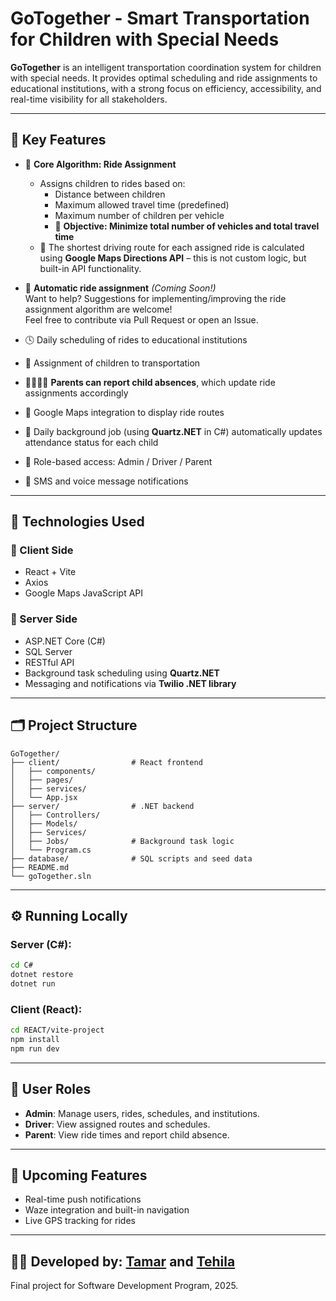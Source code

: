# GoTogether - Smart Transportation for Children with Special Needs

**GoTogether** is an intelligent transportation coordination system for children with special needs. It provides optimal scheduling and ride assignments to educational institutions, with a strong focus on efficiency, accessibility, and real-time visibility for all stakeholders.

---

## 🎯 Key Features

- 🧠 **Core Algorithm: Ride Assignment**
  - Assigns children to rides based on:
    - Distance between children
    - Maximum allowed travel time (predefined)
    - Maximum number of children per vehicle
    - 🎯 **Objective: Minimize total number of vehicles and total travel time**
  - 🚗 The shortest driving route for each assigned ride is calculated using **Google Maps Directions API** – this is not custom logic, but built-in API functionality.

- 📌 **Automatic ride assignment** *(Coming Soon!)*  
  Want to help? Suggestions for implementing/improving the ride assignment algorithm are welcome!  
  Feel free to contribute via Pull Request or open an Issue.

- 🕓 Daily scheduling of rides to educational institutions
- 🚌 Assignment of children to transportation
- 👨‍👩‍👧‍👦 **Parents can report child absences**, which update ride assignments accordingly
- 📍 Google Maps integration to display ride routes
- 🔄 Daily background job (using **Quartz.NET** in C#) automatically updates attendance status for each child
- 👥 Role-based access: Admin / Driver / Parent
- 📲 SMS and voice message notifications

---

## 🧱 Technologies Used

### 🔹 Client Side
- React + Vite
- Axios
- Google Maps JavaScript API

### 🔹 Server Side
- ASP.NET Core (C#)
- SQL Server
- RESTful API
- Background task scheduling using **Quartz.NET**
- Messaging and notifications via **Twilio .NET library**

---

## 🗂 Project Structure

```
GoTogether/
├── client/                # React frontend
│   ├── components/
│   ├── pages/
│   ├── services/
│   └── App.jsx
├── server/                # .NET backend
│   ├── Controllers/
│   ├── Models/
│   ├── Services/
│   ├── Jobs/              # Background task logic
│   └── Program.cs
├── database/              # SQL scripts and seed data
├── README.md
└── goTogether.sln
```

---

## ⚙️ Running Locally

### Server (C#):

```bash
cd C#
dotnet restore
dotnet run
```

### Client (React):

```bash
cd REACT/vite-project
npm install
npm run dev
```

---

## 🔐 User Roles

- **Admin**: Manage users, rides, schedules, and institutions.
- **Driver**: View assigned routes and schedules.
- **Parent**: View ride times and report child absence.

---

## 🚀 Upcoming Features

- Real-time push notifications
- Waze integration and built-in navigation
- Live GPS tracking for rides

---

## 👩‍💻 Developed by: [Tamar](https://github.com/tamar2791) and [Tehila](https://github.com/tehilamiller)

Final project for Software Development Program, 2025.
